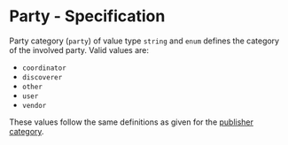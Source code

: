 # Party - Specification

Party category (`party`) of value type `string` and `enum` defines the category of the involved party. Valid values are:

* `coordinator`
* `discoverer`
* `other`
* `user`
* `vendor`

These values follow the same definitions as given for the
[publisher category](document/publisher/category-spec.en.md).
